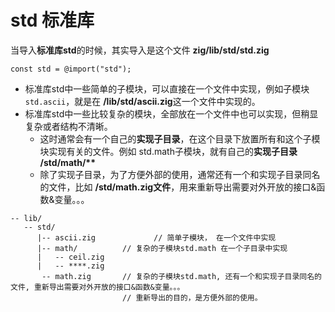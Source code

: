 # std 标准库
当导入**标准库std**的时候，其实导入是这个文件 **zig/lib/std/std.zig**
```zig
const std = @import("std");
```
- 标准库std中一些简单的子模块，可以直接在一个文件中实现，例如子模块`std.ascii`，就是在 **/lib/std/ascii.zig**这一个文件中实现的。
- 标准库std中一些比较复杂的模块，全部放在一个文件中也可以实现，但稍显复杂或者结构不清晰。 
    - 这时通常会有一个自己的**实现子目录**，在这个目录下放置所有和这个子模块实现有关的文件。例如 std.math子模块，就有自己的**实现子目录 /std/math/\*\***
    - 除了实现子目录，为了方便外部的使用，通常还有一个和实现子目录同名的文件，比如 **/std/math.zig文件**，用来重新导出需要对外开放的接口&函数&变量。。。
```
-- lib/
   -- std/
      |-- ascii.zig             // 简单子模块， 在一个文件中实现
      |-- math/          // 复杂的子模块std.math 在一个子目录中实现
      |   -- ceil.zig
      |   -- ****.zig
       -- math.zig       // 复杂的子模块std.math, 还有一个和实现子目录同名的文件, 重新导出需要对外开放的接口&函数&变量。。。
                         // 重新导出的目的，是方便外部的使用。
```
